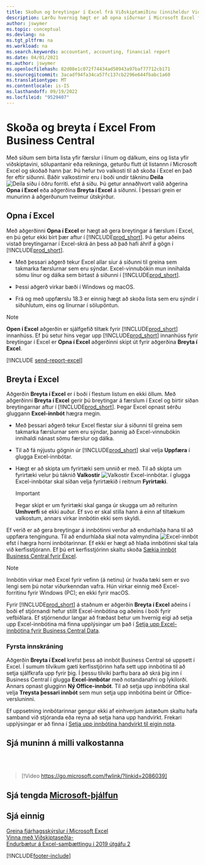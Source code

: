 ```yaml
---
title: Skoðun og breytingar í Excel frá Viðskiptamiðinu (inniheldur Video)
description: Lærðu hvernig hægt er að opna síðurnar í Microsoft Excel frá Business Central til að fá betri gagnagreiningar.
author: jswymer
ms.topic: conceptual
ms.devlang: na
ms.tgt_pltfrm: na
ms.workload: na
ms.search.keywords: accountant, accounting, financial report
ms.date: 04/01/2021
ms.author: jswymer
ms.openlocfilehash: 82d08e1c072f74434ad50943a97baf77712cb171
ms.sourcegitcommit: 3acadf94fa34ca57fc137cb2296e644fbabc1a60
ms.translationtype: MT
ms.contentlocale: is-IS
ms.lasthandoff: 09/19/2022
ms.locfileid: "9529407"
---
```

# <a name="viewing-and-editing-in-excel-from-business-central"></a>Skoða og breyta í Excel From Business Central

Með síðum sem birta lista yfir færslur í línum og dálkum, eins og lista yfir viðskiptavini, sölupantanir eða reikninga, geturðu flutt út listannn í Microsoft Excel og skoðað hann þar. Þú hefur tvo valkosti til að skoða í Excel en það fer eftir síðunni. Báðir valkostirnir eru í boði undir tákninu **Deila** ![Deila síðu í öðru forriti.](media/share-icon.png) efst á síðu. Þú getur annaðhvort valið aðgerina **Opna í Excel** eða aðgerðina **Breyta í Excel** á síðunni. Í þessari grein er munurinn á aðgerðunum tveimur útskýrður.

## <a name="open-in-excel"></a>Opna í Excel

Með aðgerðinni **Opna í Excel** er hægt að gera breytingar á færslum í Excel, en þú getur ekki birt þær aftur í [!INCLUDE[prod_short](includes/prod_short.md)]. Þú getur aðeins vistað breytingarnar í Excel-skrá án þess að það hafi áhrif á gögn í [!INCLUDE[prod_short](includes/prod_short.md)].

- Með þessari aðgerð tekur Excel allar síur á síðunni til greina sem takmarka færslurnar sem eru sýndar. Excel-vinnubókin mun innihalda sömu línur og dálka sem birtast á síðunni í [!INCLUDE[prod_short](includes/prod_short.md)].

- Þessi aðgerð virkar bæði í Windows og macOS.

- Frá og með uppfærslu 18.3 er einnig hægt að skoða lista sem eru sýndir í síðuhlutum, eins og línurnar í sölupöntun. 

> [!NOTE]
> **Open í Excel** aðgerðin er sjálfgefið tiltæk fyrir [!INCLUDE[prod_short](includes/prod_short.md)] innanhúss. Ef þú setur hins vegar upp [!INCLUDE[prod_short](includes/prod_short.md)] innanhúss fyrir breytingar í Excel er **Opna í Excel** aðgerðinni skipt út fyrir aðgerðina **Breyta í Excel**.

[!INCLUDE [send-report-excel](includes/send-report-excel.md)]  

## <a name="edit-in-excel"></a>Breyta í Excel

Aðgerðin **Breyta í Excel** er í boði í flestum listum en ekki öllum. Með aðgerðinni **Breyta í Excel** gerir þú breytingar á færslum í Excel og birtir síðan breytingarnar aftur í [!INCLUDE[prod_short](includes/prod_short.md)]. Þegar Excel opnast sérðu gluggann **Excel-innbót** hægra megin.

- Með þessari aðgerð tekur Excel flestar síur á síðunni til greina sem takmarka færslurnar sem eru sýndar, þannig að Excel-vinnubókin innihaldi nánast sömu færslur og dálka.

- Til að fá nýjustu gögnin úr [!INCLUDE[prod_short](includes/prod_short.md)] skal velja **Uppfæra** í glugga Excel-innbótar.

- Hægt er að skipta um fyrirtæki sem unnið er með. Til að skipta um fyrirtæki velur þú táknið **Valkostir** ![Valkostir Excel-innbótar.](media/cogwheel.png "Valkostir Excel-innbótar") í glugga Excel-innbótar skal síðan velja fyrirtækið í reitnum **Fyrirtæki**.  

    > [!IMPORTANT]
    > Þegar skipt er um fyrirtæki skal ganga úr skugga um að reiturinn **Umhverfi** sé ekki auður. Ef svo er skal stilla hann á einn af tiltækum valkostum, annars virkar innbótin ekki sem skyldi.  

Ef verið er að gera breytingar á innbótinni verður að endurhlaða hana til að uppfæra tenginguna. Til að endurhlaða skal nota valmyndina ![Excel-innbót](media/excel-addin-menu.png "Valkostir Excel-innbótar") efst í hægra horni innbótarinnar. Ef ekki er hægt að hlaða innbótinni skal tala við kerfisstjórann. Ef þú ert kerfisstjórinn skaltu skoða [Sækja innbót Business Central fyrir Excel](admin-deploy-excel-addin.md).

> [!NOTE]
> Innbótin virkar með Excel fyrir vefinn (á netinu) úr hvaða tæki sem er svo lengi sem þú notar viðurkenndan vafra. Hún virkar einnig með Excel-forritinu fyrir Windows (PC); en ekki fyrir macOS.
>
> Fyrir [!INCLUDE[prod_short](includes/prod_short.md)] á staðnum er aðgerðin **Breyta í Excel** aðeins í boði ef stjórnandi hefur stillt Excel-innbótina og aðeins í boði fyrir vefbiðlara. Ef stjórnendur langar að fræðast betur um hvernig eigi að setja upp Excel-innbótina má finna upplýsingar um það í [Setja upp Excel-innbótina fyrir Business Central Data](/dynamics365/business-central/dev-itpro/administration/configuring-excel-addin).


<!-- Note for later: here we're immediately jumping to pretty advanced topics like changing company or reloading the addin. Fine to keep them for now. In the future, we will first need to explain in more detail the actual functionality of the addin, primarily these sub-sections:

Refreshing record data in Excel
Editing and publishing back to Business Central
Creating new records from Excel
Crafting your own editable Excel.
Point (4) is where it gets interesting for changing/specifying company, environment and other connection settings-->

### <a name="first-time-sign-in"></a>Fyrsta innskráning

Aðgerðin **Breyta í Excel** krefst þess að innbót Business Central sé uppsett í Excel. Í sumum tilvikum gæti kerfisstjórinn hafa sett upp innbótina til að setja sjálfkrafa upp fyrir þig. Í þessu tilviki þarftu bara að skrá þig inn í Business Central í glugga **Excel-innbótar** með notandanafni og lykilorði. Annars opnast glugginn **Ný Office-innbót**. Til að setja upp innbótina skal velja **Treysta þessari innbót** sem mun setja upp innbótina beint úr Office-versluninni.

Ef uppsetning innbótarinnar gengur ekki af einhverjum ástæðum skaltu hafa samband við stjóranda eða reyna að setja hana upp handvirkt. Frekari upplýsingar er að finna í [Setja upp innbótina handvirkt til eigin nota](admin-deploy-excel-addin.md#install).

## <a name="see-the-differences-between-the-options"></a>Sjá muninn á milli valkostanna
<br><br>  

> [!Video https://go.microsoft.com/fwlink/?linkid=2086039]

## <a name="see-related-microsoft-training"></a>Sjá tengda [Microsoft-þjálfun](/training/modules/configure-powerbi-excel-dynamics-365-business-central/index)

## <a name="see-also"></a>Sjá einnig

[Greina fjárhagsskýrslur í Microsoft Excel](finance-analyze-excel.md)  
[Vinna með Viðskiptaseðla-](ui-work-product.md)  
[Endurbætur á Excel-samþættingu í 2019 útgáfu 2](/dynamics365-release-plan/2019wave2/dynamics365-business-central/enhancements-excel-integration)  


[!INCLUDE[footer-include](includes/footer-banner.md)]
